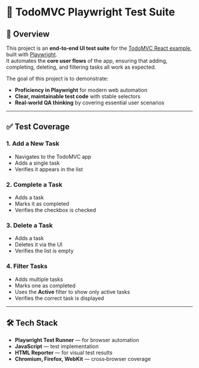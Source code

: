# 📝 TodoMVC Playwright Test Suite

## 📌 Overview
This project is an **end‑to‑end UI test suite** for the [TodoMVC React example](https://todomvc.com/examples/react/dist), built with [Playwright](https://playwright.dev/).  
It automates the **core user flows** of the app, ensuring that adding, completing, deleting, and filtering tasks all work as expected.

The goal of this project is to demonstrate:
- **Proficiency in Playwright** for modern web automation
- **Clear, maintainable test code** with stable selectors
- **Real‑world QA thinking** by covering essential user scenarios

---

## ✅ Test Coverage

### **1. Add a New Task**
- Navigates to the TodoMVC app
- Adds a single task
- Verifies it appears in the list

### **2. Complete a Task**
- Adds a task
- Marks it as completed
- Verifies the checkbox is checked

### **3. Delete a Task**
- Adds a task
- Deletes it via the UI
- Verifies the list is empty

### **4. Filter Tasks**
- Adds multiple tasks
- Marks one as completed
- Uses the **Active** filter to show only active tasks
- Verifies the correct task is displayed

---

## 🛠 Tech Stack
- **Playwright Test Runner** — for browser automation
- **JavaScript** — test implementation
- **HTML Reporter** — for visual test results
- **Chromium, Firefox, WebKit** — cross‑browser coverage
